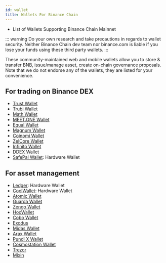 ```yaml
---
id: wallet
title: Wallets For Binance Chain
---
```


* List of Wallets Supporting Binance Chain Mainnet

::: warning Do your own research and take precautions in regards to wallet security. Neither Binance Chain dev team nor binance.com is liable if you lose your funds using these third party wallets. :::

These community-maintained web and mobile wallets allow you to store & transfer BNB, issue/manage asset, create on-chain governance proposals. Note that we do not endorse any of the wallets, they are listed for your convenience.


## For trading on Binance DEX
* [Trust Wallet](https://trustwallet.com)
* [Trubi Wallet](https://trubi.io)
* [Math Wallet](https://www.mathwallet.org/en)
* [MEET.ONE Wallet](https://meet.one)
* [Equal Wallet](https://equal.tech)
* [Magnum Wallet](https://magnumwallet.co)
* [Coinomi Wallet](http://coinomi.com)
* [ZelCore Wallet](https://zeltrez.io)
* [Infinito Wallet](https://zeltrez.io)
* [DDEX Wallet](https://ddex.io)
* [SafePal Wallet](https://www.safepal.io): Hardware Wallet


## For asset management
* [Ledger](https://www.ledger.com): Hardware Wallet
* [CoolWallet](https://coolwallet.io):  Hardware Wallet
* [Atomic Wallet](https://atomicwallet.io)
* [Guarda Wallet](https://guarda.co)
* [Zengo Wallet](https://zengo.com)
* [HooWallet](https://hoo.com/)
* [Cobo Wallet](https://cobo.com/)
* [Exodus](https://www.exodus.io)
* [Midas Wallet](https://www.midasprotocol.io)
* [Arax Wallet](https://arax.io)
* [Pundi X Wallet](https://pundix.com)
* [Cosmostation Wallet](https://www.cosmostation.io)
* [Trezor](https://trezor.io/)
* [Mixin](https://mixin.one)
